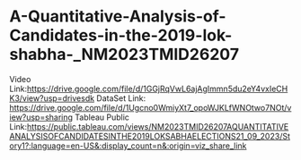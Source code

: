 # A-Quantitative-Analysis-of-Candidates-in-the-2019-lok-shabha-_NM2023TMID26207
  Video Link:https://drive.google.com/file/d/1GGjRqVwL6ajAgImmn5du2eY4vxIeCHK3/view?usp=drivesdk 
   DataSet Link: https://drive.google.com/file/d/1Ugcno0WmiyXt7_opoWJKLfWNOtwo7NOt/view?usp=sharing 
   Tableau Public Link:https://public.tableau.com/views/NM2023TMID26207AQUANTITATIVEANALYSISOFCANDIDATESINTHE2019LOKSABHAELECTIONS21_09_2023/Story1?:language=en-US&:display_count=n&:origin=viz_share_link
